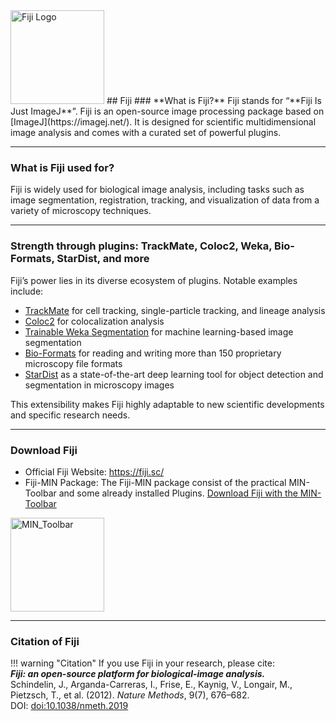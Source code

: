 <img src="/assets/fiji_logo.png" alt="Fiji Logo" width="150">
## Fiji
### **What is Fiji?**  
Fiji stands for “**Fiji Is Just ImageJ**”. Fiji is an open-source image processing package based on [ImageJ](https://imagej.net/). It is designed for scientific multidimensional image analysis and comes with a curated set of powerful plugins. 

---

### What is Fiji used for?
Fiji is widely used for biological image analysis, including tasks such as image segmentation, registration, tracking, and visualization of data from a variety of microscopy techniques.

---

### Strength through plugins:  TrackMate, Coloc2, Weka, Bio-Formats, StarDist, and more  
Fiji’s power lies in its diverse ecosystem of plugins. Notable examples include:

- [TrackMate](https://imagej.net/plugins/trackmate) for cell tracking, single-particle tracking, and lineage analysis  
- [Coloc2](https://imagej.net/plugins/coloc-2) for colocalization analysis  
- [Trainable Weka Segmentation](https://imagej.net/plugins/tws/) for machine learning-based image segmentation  
- [Bio-Formats](https://imagej.net/formats/bio-formats) for reading and writing more than 150 proprietary microscopy file formats  
- [StarDist](https://imagej.net/plugins/stardist) as a state-of-the-art deep learning tool for object detection and segmentation in microscopy images  

This extensibility makes Fiji highly adaptable to new scientific developments and specific research needs.

---

### Download Fiji
- Official Fiji Website: https://fiji.sc/  
- Fiji-MIN Package: The Fiji-MIN package consist of the practical MIN-Toolbar and some already installed Plugins. [Download Fiji with the MIN-Toolbar](https://uni-muenster.sciebo.de/s/7LJ7fBS6PKi6nGi)  
<img src="/assets/MIN_Toolbar.png" alt="MIN_Toolbar" width="150">

---

### Citation of Fiji 

!!! warning "Citation"
	If you use Fiji in your research, please cite:  
	***Fiji: an open-source platform for biological-image analysis.*** <br>
	Schindelin, J., Arganda-Carreras, I., Frise, E., Kaynig, V., Longair, M., Pietzsch, T., 
	et al. (2012). *Nature Methods*, 9(7), 676–682. <br>
	DOI: [doi:10.1038/nmeth.2019](https://doi.org/10.1038/nmeth.2019)
